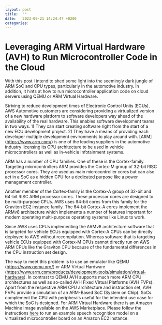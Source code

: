 ```yaml
---
layout: post
title:  ""
date:   2023-09-21 14:24:47 +0200
categories: 
---
```

# Leveraging ARM Virtual Hardware (AVH) to Run Microcontroller Code in the Cloud

With this post I intend to shed some light into the seemingly dark jungle of ARM SoC and CPU types, particularly in the automotive industry. In addition, it hints at how to run microcontroller application code on cloud servers using QEMU or ARM Virtual Hardware. 

Striving to reduce development times of Electronic Control Units (ECUs), AWS Automotive customers are considering providing a virtualized version of a new hardware platform to software developers way ahead of the availability of the real hardware. This enables software development teams in two ways. 1) They can start creating software right from the start of a new ECU development project. 2) They have a means of providing each developer multiple development environments to play around with. [ARM] (https://www.arm.com/) is one of the leading suppliers in the automotive industry licensing its CPU architecture to be used in vehicle microcontrollers as well as In-vehicle Infotainment systems.

ARM has a number of CPU families. One of these is the Cortex-family. Targeting microcontrollers ARM provides the Cortex-M group of 32-bit RISC processor cores. They are used as main microcontroller cores but can also act in a SoC as a hidden CPU for a dedicated purpose like a power management controller.

Another member of the Cortex-family is the Cortex-A group of 32-bit and 64-bit RISC ARM processor cores. These processor cores are designed to be multi-purpose CPUs. AWS uses 64-bit cores from this family for the Graviton EC2 instance family. The 64-bit Cortex-A cores implement the ARMv8 architecture which implements a number of features important for modern operating multi-purpose operating systems like Linux to work.

Since AWS uses CPUs implementing the ARMv8 architecture software that is targeted for vehicle ECUs equipped with Cortex-A CPUs can be directly deployed to AWS without recompilation. Whereas software that is targeting vehicle ECUs equipped with Cortex-M CPUs cannot directly run on AWS ARM CPUs like the Graviton CPU because of the fundamental differences in the CPU instruction set design. 

The way to meet this problem is to use an emulator like QEMU (https://www.qemu.org/) or ARM Virtual Hardware (https://www.arm.com/products/development-tools/simulation/virtual-hardware). In contrast to QEMU AVH supports much more ARM CPU architectures as well as so-called AVH Fixed Virtual Platforms (AVH FVPs). Apart from the respective ARM CPU architecture and instruction set, AVH FVPs provide a simulation of an ARM-Based SoC (System on Chip). SoCs complement the CPU with peripherals useful for the intended use case for which the SoC is designed. For ARM Virtual Hardware there is an Amazon Machine Image available on the AWS Marketplace. Please follow the instructions [here](https://arm-software.github.io/AVH/main/infrastructure/html/AWS.html) to run an example speech recognition model on a virtualized microcontroller board on an Amazon EC2 instance. 

